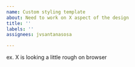 ```yaml
---
name: Custom styling template
about: Need to work on X aspect of the design
title: ''
labels: ''
assignees: jvsantanasosa

---
```


ex. X is looking a little rough on browser
